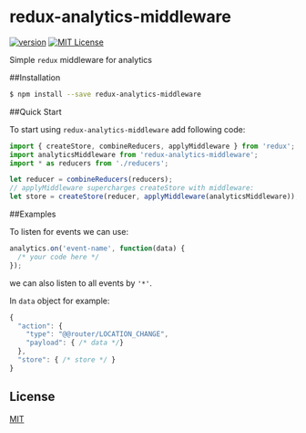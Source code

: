 # redux-analytics-middleware
[![version](https://img.shields.io/npm/v/redux-analytics-middleware.svg?style=flat-square)](http://npm.im/redux-analytics-middleware)
[![MIT License](https://img.shields.io/npm/l/redux-analytics-middleware.svg?style=flat-square)](http://opensource.org/licenses/MIT)

Simple `redux` middleware for analytics

##Installation

```bash
$ npm install --save redux-analytics-middleware
```

##Quick Start

To start using `redux-analytics-middleware` add following code:

```javascript
import { createStore, combineReducers, applyMiddleware } from 'redux';
import analyticsMiddleware from 'redux-analytics-middleware';
import * as reducers from './reducers';

let reducer = combineReducers(reducers);
// applyMiddleware supercharges createStore with middleware:
let store = createStore(reducer, applyMiddleware(analyticsMiddleware));
```

##Examples

To listen for events we can use:

```javascript
analytics.on('event-name', function(data) {
  /* your code here */
});
```
we can also listen to all events by `'*'`.

In `data` object for example:

```javascript
{
  "action": {
    "type": "@@router/LOCATION_CHANGE",
    "payload": { /* data */}
  },
  "store": { /* store */ }
}
```

## License

[MIT](LICENSE)
